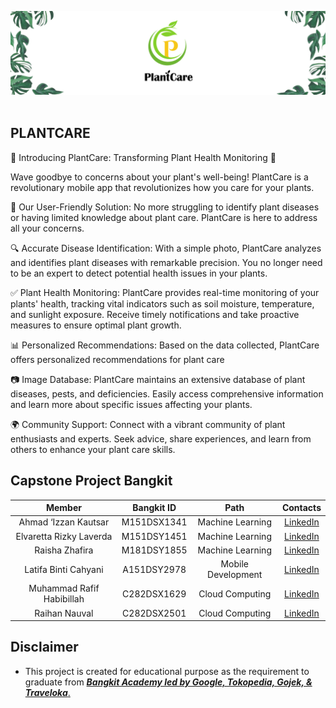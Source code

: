 <p align="center">
    <img alt="Banner PlantCare" src="https://github.com/PlantCare-Team/Banner-PlantCare/blob/main/banner-plantcare.png"><br>
    <br>
</p>

## PLANTCARE
  
🌿 Introducing PlantCare: Transforming Plant Health Monitoring 🌱

Wave goodbye to concerns about your plant's well-being! PlantCare is a revolutionary mobile app that revolutionizes how you care for your plants.

🌟 Our User-Friendly Solution: No more struggling to identify plant diseases or having limited knowledge about plant care. PlantCare is here to address all your concerns.

🔍 Accurate Disease Identification: With a simple photo, PlantCare analyzes and identifies plant diseases with remarkable precision. You no longer need to be an expert to detect potential health issues in your plants.

✅ Plant Health Monitoring: PlantCare provides real-time monitoring of your plants' health, tracking vital indicators such as soil moisture, temperature, and sunlight exposure. Receive timely notifications and take proactive measures to ensure optimal plant growth.

📊 Personalized Recommendations: Based on the data collected, PlantCare offers personalized recommendations for plant care

📷 Image Database: PlantCare maintains an extensive database of plant diseases, pests, and deficiencies. Easily access comprehensive information and learn more about specific issues affecting your plants.

🌍 Community Support: Connect with a vibrant community of plant enthusiasts and experts. Seek advice, share experiences, and learn from others to enhance your plant care skills.

## Capstone Project Bangkit

|            Member           | Bangkit ID |        Path        |                                                       Contacts                                                      |
| :-------------------------: | :--------: | :----------------: | :-----------------------------------------------------------------------------------------------------------------: |
|        Ahmad ‘Izzan Kautsar   | M151DSX1341 |  Machine Learning  |           [LinkedIn](https://www.linkedin.com/in/ahmad-izzan-kautsar/)           |
|      Elvaretta Rizky Laverda     | M151DSY1451 |  Machine Learning  |   [LinkedIn](https://www.linkedin.com/in/elvarettarl/)  |
|     Raisha Zhafira     | M181DSY1855 | Machine Learning |            [LinkedIn](https://www.linkedin.com/in/raisha-zhafira/)             |
|      Latifa Binti Cahyani     | A151DSY2978 | Mobile Development |            [LinkedIn](https://www.linkedin.com/in/latifa-binti-cahyani-a6116821b/)             |
|     Muhammad Rafif Habibillah     | C282DSX1629 |   Cloud Computing  |            [LinkedIn](https://www.linkedin.com/in/muhammad-rafif-habibillah-799271187/)           |
| Raihan Nauval | C282DSX2501 |   Cloud Computing  | [LinkedIn](https://www.linkedin.com/in/raihan-nauval-743bb7204/) |


## Disclaimer
-   This project is created for educational purpose as the requirement to graduate from [**_Bangkit Academy led by Google, Tokopedia, Gojek, & Traveloka_**.](https://www.linkedin.com/company/bangkit-academy/mycompany/)

<!--

**Here are some ideas to get you started:**

🙋‍♀️ A short introduction - what is your organization all about?
🌈 Contribution guidelines - how can the community get involved?
👩‍💻 Useful resources - where can the community find your docs? Is there anything else the community should know?
🍿 Fun facts - what does your team eat for breakfast?
🧙 Remember, you can do mighty things with the power of [Markdown](https://docs.github.com/github/writing-on-github/getting-started-with-writing-and-formatting-on-github/basic-writing-and-formatting-syntax)
-->
